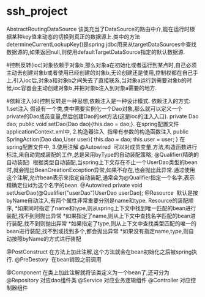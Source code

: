 # ssh_project
AbstractRoutingDataSource 该类充当了DataSource的路由中介,能在运行时根据某种key值来动态的切换到真正的数据源上.类中的方法determineCurrentLookupKey()是spring jdbc用来从targetDataSources中查找数据源的,如果返回null,则使用defaultTargetDataSource指定的默认数据源.

#控制反转(ioc)对象依赖于对象b,那么对象a在初始化或者运行到某点时,自己必须主动去创建对象b或者使用已经创建的对象b,无论创建还是使用,控制权都在自己手上.引入ioc后,对象a和对象b之间失去了直接联系,当对象a运行到需要对象b的时候,ioc容器会主动创建对象b,并把对象b注入到对象a需要的地方.

#依赖注入(di)控制反转是一种思想,依赖注入是一种设计模式.
依赖注入的方式:
1.set注入 假设有一个类,类中需要实例化一个Dao对象,那么就可以定义一个private的Dao成员变量,然后创建Dao的set方法(这是ioc的注入入口).
private Dao dao;
public void setDao(Dao dao){this.dao = dao;}.
在spring配置文件applicationContext.xml中,
<bean id="" class="">
		<property name="dao" ref="dao"/>
</bean>
<bean id="dao" class="Dao"></bean>
2.构造器注入  指带有参数的构造函数注入
public SpringAction(Dao dao,User user){
	this.dao = dao;
	this.user = user;
}
在spring配置文件中,
<bean id="" class="">
	<constructor-arg index="0" ref="dao"/>
	<constructor-arg index="1" ref="user"/>
</bean>
<bean id="dao" class="Dao"></bean>
<bean id="user" class="User"></bean>
3.使用注解 
@Autowired  可以对成员变量,方法,构造函数进行标注,来自动完成装配的工作,总是采用byType的自动装配策略;
@Qualifier(精确的自动装配)  根据类型自动装配,当spring上下文存在不止一个UserDao类型的bean时,就会抛出BeanCreationException异常,如果不存在,也会抛出此异常.通过使用这个注解,允许bean表示来指定自动装配,通常会为@Qualifier指定一个名字,表示精确定位id为这个名字的bean.
@Autowired
private void setUserDao(@Qualifier("userDao")UserDao userDao);
@Resource  默认是按byName自动注入,有两个属性非常重要分别是name和type.
Resource的装配顺序,
*如果同时指定了name和type,则从spring上下文中找到唯一匹配的bean进行装配,找不到则抛出异常
*如果指定了name,则从上下文中查找名字匹配的bean进行装配,找不到则抛出异常
*如果指定了type,则从上下文中查找类型匹配的唯一的bean进行装配,找不到或找到多个,都会抛出异常
*如果没有指定name,type,则自动按照byName的方式进行装配

@PostConstruct  在方法上加此注解,这个方法就会在bean初始化之后被spring执行.
@PreDestory  在bean销毁之前调用

@Component 在类上加此注解就将该类定义为一个bean了,还可分为@Repository 对应dao组件类 @Service 对应业务逻辑组件 @Controller 对应控制器组件
